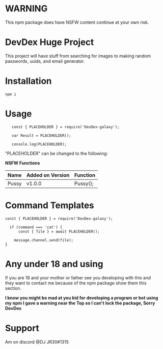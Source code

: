 # WARNING

This npm package does have NSFW content continue at your own risk.

# DevDex Huge Project

This project will have stuff from searching for images to making random passwords, uuids, and email generator.

# Installation

`npm i`

# Usage

```
   const { PLACEHOLDER } = require('DevDex-galaxy');
   
   var Result = PLACEHOLDER();
   
   console.log(PLACEHOLDER);
```

"PLACEHOLDER" can be changed to the following:

**NSFW Functions**

|  Name   | Added on Version | Function |
|---------|------------------|----------|
|  Pussy  |     v1.0.0       | Pussy(); |


# Command Templates

```
const { PLACEHOLDER } = require('DevDex-galaxy');

  if (command === 'cat') {
	  const { file } = await PLACEHOLDER();

	message.channel.send(file);
}
```

# Any under 18 and using

If you are 18 and your mother or father see you developing with this and they want to contact me because of the npm package show them this section.


__**I know you might be mad at you kid for developing a program or bot using my npm I gave a warning near the Top so I can't lock the package, Sorry DevDex**__

# Support

Am on discord @DJ JR30#1315
